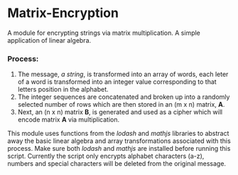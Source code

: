 # Matrix-Encryption

A module for encrypting strings via matrix multiplication.  A simple application of linear algebra.

<h3>Process:</h3>

1. The message, *a string*, is transformed into an array of words, each leter of a word is transformed into an integer value corresponding to that letters position in the alphabet. 
2. The integer sequences are concatenated and broken up into a randomly selected number of rows which are then stored in an (m x n) matrix, <strong>A</strong>.  
3. Next, an (n x n) matrix <strong>B</strong>, is generated and used as a cipher which will encode matrix <strong>A</strong> via multiplication.  


This module uses functions from the *lodash* and *mathjs* libraries to abstract away the basic linear algebra and array transformations associated with this process.  Make sure both *lodash* and *mathjs* are installed before running this script.  Currently the script only encrypts alphabet characters (a-z), numbers and special characters will be deleted from the original message.
